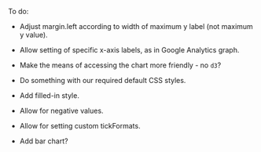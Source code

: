 

To do:

* Adjust margin.left according to width of maximum y label (not maximum y value).
* Allow setting of specific x-axis labels, as in Google Analytics graph.
* Make the means of accessing the chart more friendly - no `d3`?
* Do something with our required default CSS styles.
* Add filled-in style.
* Allow for negative values.
* Allow for setting custom tickFormats.

* Add bar chart?

